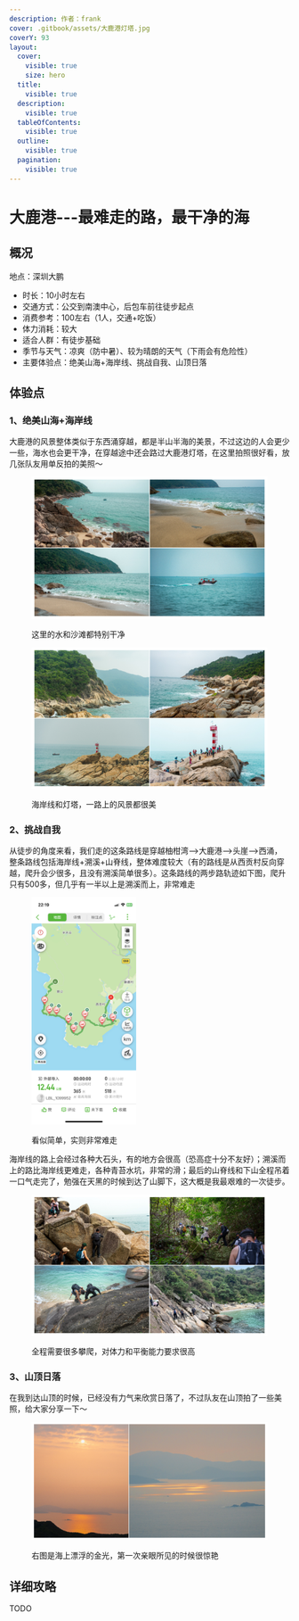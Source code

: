 ```yaml
---
description: 作者：frank
cover: .gitbook/assets/大鹿港灯塔.jpg
coverY: 93
layout:
  cover:
    visible: true
    size: hero
  title:
    visible: true
  description:
    visible: true
  tableOfContents:
    visible: true
  outline:
    visible: true
  pagination:
    visible: true
---
```


# 大鹿港---最难走的路，最干净的海

## 概况

地点：深圳大鹏

* 时长：10小时左右
* 交通方式：公交到南澳中心，后包车前往徒步起点
* 消费参考：100左右（1人，交通+吃饭）
* 体力消耗：较大
* 适合人群：有徒步基础
* 季节与天气：凉爽（防中暑）、较为晴朗的天气（下雨会有危险性）
* 主要体验点：绝美山海+海岸线、挑战自我、山顶日落

## 体验点

### 1、绝美山海+海岸线

大鹿港的风景整体类似于东西涌穿越，都是半山半海的美景，不过这边的人会更少一些，海水也会更干净，在穿越途中还会路过大鹿港灯塔，在这里拍照很好看，放几张队友用单反拍的美照～

<figure><img src=".gitbook/assets/大鹿港1.jpg" alt=""><figcaption><p>这里的水和沙滩都特别干净</p></figcaption></figure>

<figure><img src=".gitbook/assets/大鹿港2.jpg" alt=""><figcaption><p>海岸线和灯塔，一路上的风景都很美</p></figcaption></figure>

### 2、挑战自我

从徒步的角度来看，我们走的这条路线是穿越柚柑湾-->大鹿港-->头崖-->西涌，整条路线包括海岸线+溯溪+山脊线，整体难度较大（有的路线是从西贡村反向穿越，爬升会少很多，且没有溯溪简单很多）。这条路线的两步路轨迹如下图，爬升只有500多，但几乎有一半以上是溯溪而上，非常难走

<figure><img src=".gitbook/assets/大鹿港3.jpeg" alt="" width="188"><figcaption><p>看似简单，实则非常难走</p></figcaption></figure>

海岸线的路上会经过各种大石头，有的地方会很高（恐高症十分不友好）；溯溪而上的路比海岸线更难走，各种青苔水坑，非常的滑；最后的山脊线和下山全程吊着一口气走完了，勉强在天黑的时候到达了山脚下，这大概是我最艰难的一次徒步。

<figure><img src=".gitbook/assets/大鹿港4.jpg" alt=""><figcaption><p>全程需要很多攀爬，对体力和平衡能力要求很高</p></figcaption></figure>

### 3、山顶日落

在我到达山顶的时候，已经没有力气来欣赏日落了，不过队友在山顶拍了一些美照，给大家分享一下～

<figure><img src=".gitbook/assets/大鹿港5.jpg" alt=""><figcaption><p>右图是海上漂浮的金光，第一次亲眼所见的时候很惊艳</p></figcaption></figure>

## 详细攻略

TODO
